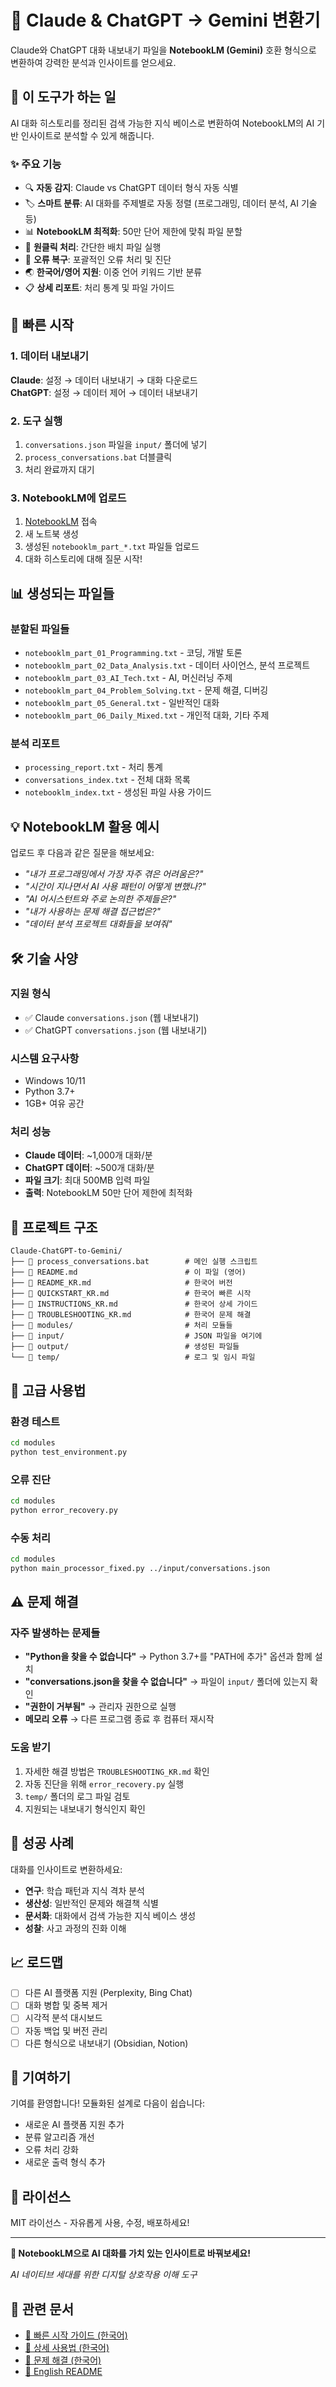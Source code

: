 # 🤖 Claude & ChatGPT → Gemini 변환기

Claude와 ChatGPT 대화 내보내기 파일을 **NotebookLM (Gemini)** 호환 형식으로 변환하여 강력한 분석과 인사이트를 얻으세요.

## 🎯 이 도구가 하는 일

AI 대화 히스토리를 정리된 검색 가능한 지식 베이스로 변환하여 NotebookLM의 AI 기반 인사이트로 분석할 수 있게 해줍니다.

### ✨ 주요 기능

- 🔍 **자동 감지**: Claude vs ChatGPT 데이터 형식 자동 식별
- 🏷️ **스마트 분류**: AI 대화를 주제별로 자동 정렬 (프로그래밍, 데이터 분석, AI 기술 등)
- 📊 **NotebookLM 최적화**: 50만 단어 제한에 맞춰 파일 분할
- 🚀 **원클릭 처리**: 간단한 배치 파일 실행
- 🔧 **오류 복구**: 포괄적인 오류 처리 및 진단
- 🌏 **한국어/영어 지원**: 이중 언어 키워드 기반 분류
- 📋 **상세 리포트**: 처리 통계 및 파일 가이드

## 🚀 빠른 시작

### 1. 데이터 내보내기
**Claude**: 설정 → 데이터 내보내기 → 대화 다운로드  
**ChatGPT**: 설정 → 데이터 제어 → 데이터 내보내기

### 2. 도구 실행
1. `conversations.json` 파일을 `input/` 폴더에 넣기
2. `process_conversations.bat` 더블클릭
3. 처리 완료까지 대기

### 3. NotebookLM에 업로드
1. [NotebookLM](https://notebooklm.google.com) 접속
2. 새 노트북 생성
3. 생성된 `notebooklm_part_*.txt` 파일들 업로드
4. 대화 히스토리에 대해 질문 시작!

## 📊 생성되는 파일들

### 분할된 파일들
- `notebooklm_part_01_Programming.txt` - 코딩, 개발 토론
- `notebooklm_part_02_Data_Analysis.txt` - 데이터 사이언스, 분석 프로젝트  
- `notebooklm_part_03_AI_Tech.txt` - AI, 머신러닝 주제
- `notebooklm_part_04_Problem_Solving.txt` - 문제 해결, 디버깅
- `notebooklm_part_05_General.txt` - 일반적인 대화
- `notebooklm_part_06_Daily_Mixed.txt` - 개인적 대화, 기타 주제

### 분석 리포트
- `processing_report.txt` - 처리 통계
- `conversations_index.txt` - 전체 대화 목록
- `notebooklm_index.txt` - 생성된 파일 사용 가이드

## 💡 NotebookLM 활용 예시

업로드 후 다음과 같은 질문을 해보세요:
- *"내가 프로그래밍에서 가장 자주 겪은 어려움은?"*
- *"시간이 지나면서 AI 사용 패턴이 어떻게 변했나?"*
- *"AI 어시스턴트와 주로 논의한 주제들은?"*
- *"내가 사용하는 문제 해결 접근법은?"*
- *"데이터 분석 프로젝트 대화들을 보여줘"*

## 🛠️ 기술 사양

### 지원 형식
- ✅ Claude `conversations.json` (웹 내보내기)
- ✅ ChatGPT `conversations.json` (웹 내보내기)

### 시스템 요구사항
- Windows 10/11
- Python 3.7+
- 1GB+ 여유 공간

### 처리 성능
- **Claude 데이터**: ~1,000개 대화/분
- **ChatGPT 데이터**: ~500개 대화/분  
- **파일 크기**: 최대 500MB 입력 파일
- **출력**: NotebookLM 50만 단어 제한에 최적화

## 📁 프로젝트 구조

```
Claude-ChatGPT-to-Gemini/
├── 🚀 process_conversations.bat        # 메인 실행 스크립트
├── 📄 README.md                        # 이 파일 (영어)
├── 📄 README_KR.md                     # 한국어 버전
├── 📄 QUICKSTART_KR.md                 # 한국어 빠른 시작
├── 📄 INSTRUCTIONS_KR.md               # 한국어 상세 가이드
├── 📄 TROUBLESHOOTING_KR.md            # 한국어 문제 해결
├── 📁 modules/                         # 처리 모듈들
├── 📁 input/                           # JSON 파일을 여기에
├── 📁 output/                          # 생성된 파일들
└── 📁 temp/                            # 로그 및 임시 파일
```

## 🔧 고급 사용법

### 환경 테스트
```bash
cd modules
python test_environment.py
```

### 오류 진단
```bash
cd modules
python error_recovery.py
```

### 수동 처리
```bash
cd modules
python main_processor_fixed.py ../input/conversations.json
```

## ⚠️ 문제 해결

### 자주 발생하는 문제들
- **"Python을 찾을 수 없습니다"** → Python 3.7+를 "PATH에 추가" 옵션과 함께 설치
- **"conversations.json을 찾을 수 없습니다"** → 파일이 `input/` 폴더에 있는지 확인
- **"권한이 거부됨"** → 관리자 권한으로 실행
- **메모리 오류** → 다른 프로그램 종료 후 컴퓨터 재시작

### 도움 받기
1. 자세한 해결 방법은 `TROUBLESHOOTING_KR.md` 확인
2. 자동 진단을 위해 `error_recovery.py` 실행
3. `temp/` 폴더의 로그 파일 검토
4. 지원되는 내보내기 형식인지 확인

## 🎉 성공 사례

대화를 인사이트로 변환하세요:
- **연구**: 학습 패턴과 지식 격차 분석
- **생산성**: 일반적인 문제와 해결책 식별
- **문서화**: 대화에서 검색 가능한 지식 베이스 생성
- **성찰**: 사고 과정의 진화 이해

## 📈 로드맵

- [ ] 다른 AI 플랫폼 지원 (Perplexity, Bing Chat)
- [ ] 대화 병합 및 중복 제거
- [ ] 시각적 분석 대시보드
- [ ] 자동 백업 및 버전 관리
- [ ] 다른 형식으로 내보내기 (Obsidian, Notion)

## 🤝 기여하기

기여를 환영합니다! 모듈화된 설계로 다음이 쉽습니다:
- 새로운 AI 플랫폼 지원 추가
- 분류 알고리즘 개선
- 오류 처리 강화
- 새로운 출력 형식 추가

## 📄 라이선스

MIT 라이선스 - 자유롭게 사용, 수정, 배포하세요!

---

**🎯 NotebookLM으로 AI 대화를 가치 있는 인사이트로 바꿔보세요!**

*AI 네이티브 세대를 위한 디지털 상호작용 이해 도구*

## 🔗 관련 문서

- [🚀 빠른 시작 가이드 (한국어)](QUICKSTART_KR.md)
- [📖 상세 사용법 (한국어)](INSTRUCTIONS_KR.md)  
- [🔧 문제 해결 (한국어)](TROUBLESHOOTING_KR.md)
- [📄 English README](README.md)